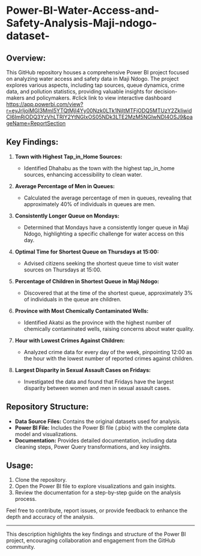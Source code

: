 # Power-BI-Water-Access-and-Safety-Analysis-Maji-ndogo-dataset-

## Overview:

This GitHub repository houses a comprehensive Power BI project focused on analyzing water access and safety data in Maji Ndogo. The project explores various aspects, including tap sources, queue dynamics, crime data, and pollution statistics, providing valuable insights for decision-makers and policymakers.
#click link to view interactive dashboard
https://app.powerbi.com/view?r=eyJrIjoiMGI3MmI5YTQtMjI4Yy00Nzk0LTk1NjItMTFjODQ5MTUzY2ZkIiwidCI6ImRiODQ3YzVhLTRlY2YtNGIxOS05NDk3LTE2MzM5NGIwNDI4OSJ9&pageName=ReportSection

## Key Findings:

1. **Town with Highest Tap_in_Home Sources:**
   - Identified Dhahabu as the town with the highest tap_in_home sources, enhancing accessibility to clean water.

2. **Average Percentage of Men in Queues:**
   - Calculated the average percentage of men in queues, revealing that approximately 40% of individuals in queues are men.

3. **Consistently Longer Queue on Mondays:**
   - Determined that Mondays have a consistently longer queue in Maji Ndogo, highlighting a specific challenge for water access on this day.

4. **Optimal Time for Shortest Queue on Thursdays at 15:00:**
   - Advised citizens seeking the shortest queue time to visit water sources on Thursdays at 15:00.

5. **Percentage of Children in Shortest Queue in Maji Ndogo:**
   - Discovered that at the time of the shortest queue, approximately 3% of individuals in the queue are children.

6. **Province with Most Chemically Contaminated Wells:**
   - Identified Akatsi as the province with the highest number of chemically contaminated wells, raising concerns about water quality.

7. **Hour with Lowest Crimes Against Children:**
   - Analyzed crime data for every day of the week, pinpointing 12:00 as the hour with the lowest number of reported crimes against children.

8. **Largest Disparity in Sexual Assault Cases on Fridays:**
   - Investigated the data and found that Fridays have the largest disparity between women and men in sexual assault cases.

## Repository Structure:

- **Data Source Files:** Contains the original datasets used for analysis.
- **Power BI File:** Includes the Power BI file (.pbix) with the complete data model and visualizations.
- **Documentation:** Provides detailed documentation, including data cleaning steps, Power Query transformations, and key insights.

## Usage:

1. Clone the repository.
2. Open the Power BI file to explore visualizations and gain insights.
3. Review the documentation for a step-by-step guide on the analysis process.

Feel free to contribute, report issues, or provide feedback to enhance the depth and accuracy of the analysis.

---

This description highlights the key findings and structure of the Power BI project, encouraging collaboration and engagement from the GitHub community.
